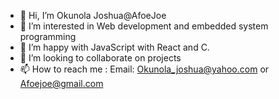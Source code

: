 - 👋 Hi, I’m Okunola Joshua@AfoeJoe
- 👀 I’m interested in Web development and embedded system programming 
- 🌱 I’m happy with JavaScript with React and C.
- 💞️ I’m looking to collaborate on projects
- 📫 How to reach me : Email: Okunola_joshua@yahoo.com or Afoejoe@gmail.com

<!---
AfoeJoe/AfoeJoe is a ✨ special ✨ repository because its `README.md` (this file) appears on your GitHub profile.
You can click the Preview link to take a look at your changes.
--->
